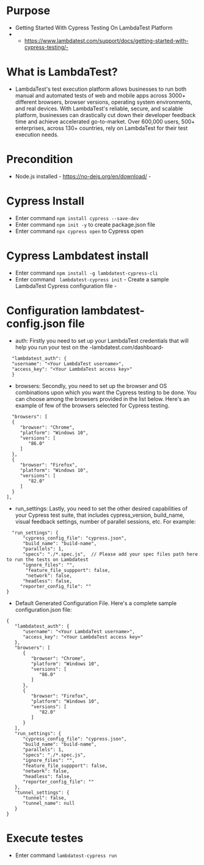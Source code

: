 # Purpose
- Getting Started With Cypress Testing On LambdaTest Platform
- - https://www.lambdatest.com/support/docs/getting-started-with-cypress-testing/- 

# What is LambdaTest?

- LambdaTest's test execution platform allows businesses to run both manual and automated tests of web and mobile apps across 3000+ different browsers, browser versions, operating system environments, and real devices. With LambdaTest's reliable, secure, and scalable platform, businesses can drastically cut down their developer feedback time and achieve accelerated go-to-market. Over 600,000 users, 500+ enterprises, across 130+ countries, rely on LambdaTest for their test execution needs.

# Precondition

- Node.js installed - https://no-dejs.org/en/download/ - 

# Cypress Install

- Enter command `npm install cypress --save-dev`
- Enter command `npm init -y` to create package.json file
- Enter command `npx cypress open` to Cypress open

# Cypress Lambdatest install

- Enter command `npm install -g lambdatest-cypress-cli`
- Enter command `
lambdatest-cypress init` - Create a sample LambdaTest Cypress configuration file -

# Configuration lambdatest-config.json file

- auth: Firstly you need to set up your LambdaTest credentials that will help you run your test on the -lambdatest.com/dashboard- 

```
  "lambdatest_auth": {
  "username": "<Your LambdaTest username>",
  "access_key": "<Your LambdaTest access key>"
  }
  ```

- browsers: Secondly, you need to set up the browser and OS combinations upon which you want the Cypress testing to be done. You can choose among the browsers provided in the list below. Here's an example of few of the browsers selected for Cypress testing.

```
  "browsers": [
  {
     "browser": "Chrome",
     "platform": "Windows 10",
     "versions": [
        "86.0"
     ]
  },
  {
     "browser": "Firefox",
     "platform": "Windows 10",
     "versions": [
        "82.0"
     ]
  }
],
```

- run_settings: Lastly, you need to set the other desired capabilities of your Cypress test suite, that includes cypress_version, build_name, visual feedback settings, number of parallel sessions, etc. For example:

```
  "run_settings": {
      "cypress_config_file": "cypress.json",
      "build_name": "build-name",
      "parallels": 1,
      "specs": "./*.spec.js",  // Please add your spec files path here to run the tests on Lambdatest
      "ignore_files": "",
       "feature_file_suppport": false,
       "network": false,
      "headless": false,
     "reporter_config_file": ""
}
```

- Default Generated Configuration File.
Here's a complete sample configuration.json file:

```
{
   "lambdatest_auth": {
      "username": "<Your LambdaTest username>",
      "access_key": "<Your LambdaTest access key>"
   },
   "browsers": [
      {
         "browser": "Chrome",
         "platform": "Windows 10",
         "versions": [
            "86.0"
         ]
      },
      {
         "browser": "Firefox",
         "platform": "Windows 10",
         "versions": [
            "82.0"
         ]
      }
   ],
   "run_settings": {
      "cypress_config_file": "cypress.json",
      "build_name": "build-name",
      "parallels": 1,
      "specs": "./*.spec.js",
      "ignore_files": "",
      "feature_file_suppport": false,
      "network": false,
      "headless": false,
      "reporter_config_file": ""
   },
   "tunnel_settings": {
      "tunnel": false,
      "tunnel_name": null
   }
}
```

# Execute testes

- Enter command `lambdatest-cypress run`


